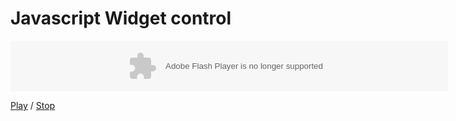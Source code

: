 # Javascript Widget control

<script src="js/jquery.js"></script>
<script src="js/soundcloud.player.api.js"></script>
<script src="js/latest.min.js"></script>

<object height="81" width="700" id="myPlayer" classid="clsid:D27CDB6E-AE6D-11cf-96B8-444553540000">
<param name="movie" value="http://player.soundcloud.com/player.swf?url=http%3A%2F%2Fsoundcloud.com%2Fmatas%2Fhobnotropic&amp;enable_api=true&amp;object_id=myPlayer&amp;color=f06&amp;theme_color=f0f">
<param name="allowscriptaccess" value="always">
<embed allowscriptaccess="always" height="81" src="http://player.soundcloud.com/player.swf?url=http%3A%2F%2Fsoundcloud.com%2Fmatas%2Fhobnotropic&amp;enable_api=true&amp;object_id=myPlayer&amp;color=0066CC&amp;theme_color=ff6600" type="application/x-shockwave-flash" width="700" name="myPlayer">
</object>

<a href="javascript:soundcloud.getPlayer('myPlayer').api_play(); return false" class="button big">Play</a> / 
<a href="javascript:soundcloud.getPlayer('myPlayer').api_stop(); return false" class="button big">Stop</a>


<div class="sc_logo"></div>